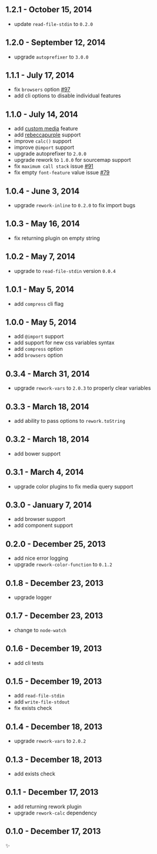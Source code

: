 
1.2.1 - October 15, 2014
--------------------------
* update `read-file-stdin` to `0.2.0`

1.2.0 - September 12, 2014
--------------------------
* upgrade `autoprefixer` to `3.0.0`

1.1.1 - July 17, 2014
---------------------
* fix `browsers` option [#97](https://github.com/segmentio/myth/pull/97)
* add cli options to disable individual features

1.1.0 - July 14, 2014
---------------------
* add [custom media](http://dev.w3.org/csswg/mediaqueries/#custom-mq) feature
* add [rebeccapurple](http://lists.w3.org/Archives/Public/www-style/2014Jun/0312.html) support
* improve `calc()` support
* improve `@import` support
* upgrade autoprefixer to `2.0.0`
* upgrade rework to `1.0.0` for sourcemap support
* fix `maximum call stack` issue [#91](https://github.com/segmentio/myth/issues/91)
* fix empty `font-feature` value issue [#79](https://github.com/segmentio/myth/issues/79)

1.0.4 - June 3, 2014
--------------------
* upgrade `rework-inline` to `0.2.0` to fix import bugs

1.0.3 - May 16, 2014
--------------------
* fix returning plugin on empty string

1.0.2 - May 7, 2014
-------------------
* upgrade to `read-file-stdin` version `0.0.4`

1.0.1 - May 5, 2014
-------------------
* add `compress` cli flag

1.0.0 - May 5, 2014
-------------------
* add `@import` support
* add support for new css variables syntax
* add `compress` option
* add `browsers` option

0.3.4 - March 31, 2014
----------------------
* upgrade `rework-vars` to `2.0.3` to properly clear variables

0.3.3 - March 18, 2014
----------------------
* add ability to pass options to `rework.toString`

0.3.2 - March 18, 2014
----------------------
* add bower support

0.3.1 - March 4, 2014
---------------------
* upgrade color plugins to fix media query support

0.3.0 - January 7, 2014
-----------------------
* add browser support
* add component support

0.2.0 - December 25, 2013
-------------------------
* add nice error logging
* upgrade `rework-color-function` to `0.1.2`

0.1.8 - December 23, 2013
-------------------------
* upgrade logger

0.1.7 - December 23, 2013
-------------------------
* change to `node-watch`

0.1.6 - December 19, 2013
-------------------------
* add cli tests

0.1.5 - December 19, 2013
-------------------------
* add `read-file-stdin`
* add `write-file-stdout`
* fix exists check

0.1.4 - December 18, 2013
-------------------------
* upgrade `rework-vars` to `2.0.2`

0.1.3 - December 18, 2013
-------------------------
* add exists check

0.1.1 - December 17, 2013
-------------------------
* add returning rework plugin
* upgrade `rework-calc` dependency

0.1.0 - December 17, 2013
-------------------------
:sparkles:
